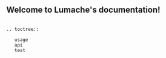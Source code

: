## Welcome to Lumache's documentation!





```{eval-rst}

.. toctree::

   usage
   api
   test
```
